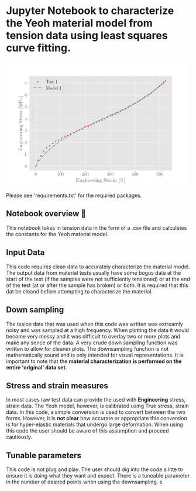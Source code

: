 # Jupyter Notebook to characterize the Yeoh material model from tension data using least squares curve fitting.

![Example of output code](Code_Output_Example.png)

Please see 'requirements.txt' for the required packages.

## Notebook overview :green_book:
This notebook takes in tension data in the form of a .csv file and calculates the constants for the Yeoh material model. 

## Input Data
This code requires clean data to accurately characterize the material model. The output data from material tests usually have some bogus data at the start of the test (if the samples were not sufficiently tensioned) or at the end of the test (at or after the sample has broken) or both. It is required that this dat be cleand before attempting to characterize the material.

## Down sampling
The tesion data that was used when this code was written was extreamly noisy and was sampled at a high frequency. When plotting the data it would become very messy and it was difficult to overlay two or more plots and make any sence of the data. A very crude down sampling function was written to allow for cleaner plots. The downsampling function is not mathematically sound and is only intended for visual representations. It is important to note that the **material characterization is performed on the entire 'original' data set.**

## Stress and strain measures
In most cases raw test data can provide the used with **Engineering** stress, strain data. The Yeoh model, however, is calibrated using True stress, strain data. In this code, a simple conversion is used to convert between the two forms. However, it is **not clear** how accurate or appropriate this conversion is for hyper-elastic materials that undergo large deformation. When using this code the user should be aware of this assumption and proceed cautiously.

## Tunable parameters
This code is not plug and play. The user should dig into the code a litte to ensure it is doing what they want and expect. There is a tuneable parameter in the number of desired points when using the downsampling.
s
